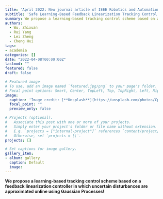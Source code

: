 ```yaml
---
title: 'April 2022: New journal article of IEEE Robotics and Automation Letters.'
subtitle: 'Safe Learning-Based Feedback Linearization Tracking Control for Nonlinear System with Event-Triggered Model Update'
summary: We propose a learning-based tracking control scheme based on a feedback linearization controller and Gaussian Processes.
authors:
  - Wu, Zhixuan
  - Rui Yang
  - Lei Zheng
  - Cheng Hui
tags:
- academia
categories: []
date: "2022-04-08T00:00:00Z"
lastmod: ""
featured: false
draft: false

# Featured image
# To use, add an image named `featured.jpg/png` to your page's folder.
# Focal point options: Smart, Center, TopLeft, Top, TopRight, Left, Right, BottomLeft, Bottom, BottomRight
image:
  caption: 'Image credit: [**Unsplash**](https://unsplash.com/photos/CpkOjOcXdUY)'
  focal_point: ""
  preview_only: false

# Projects (optional).
#   Associate this post with one or more of your projects.
#   Simply enter your project's folder or file name without extension.
#   E.g. `projects = ["internal-project"]` references `content/project/deep-learning/index.md`.
#   Otherwise, set `projects = []`.
projects: []

# Set captions for image gallery.
gallery_item:
- album: gallery
  caption: Default
  image:
---
```


**We propose a learning-based tracking control scheme based on a feedback linearization controller in which uncertain disturbances are approximated online using Gaussian Processes!**